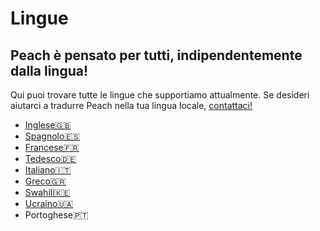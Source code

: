 # Lingue
## Peach è pensato per tutti, indipendentemente dalla lingua!

Qui puoi trovare tutte le lingue che supportiamo attualmente.
Se desideri aiutarci a tradurre Peach nella tua lingua locale, [contattaci!](mailto:hello@peachbitcoin.com)

<ul>
  <li><a href="/">Inglese🇬🇧</a></li>
  <li><a href="/es">Spagnolo🇪🇸</a></li>
  <li><a href="/fr">Francese🇫🇷</a></li>
  <li><a href="/de">Tedesco🇩🇪</a></li>
  <li><a href="/it">Italiano🇮🇹</a></li>
  <li><a href="/el">Greco🇬🇷</a></li>
  <li><a href="/sw">Swahili🇰🇪</a></li>
  <li><a href="/uk">Ucraino🇺🇦</a></li>
  <li><a href="/pt"></a>Portoghese🇵🇹</li>
</ul>
